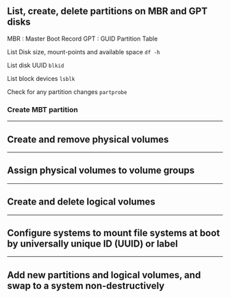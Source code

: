 ## List, create, delete partitions on MBR and GPT disks

MBR : Master Boot Record
GPT : GUID Partition Table

List Disk size, mount-points and available space `df -h`

List disk UUID `blkid`

List block devices `lsblk`

Check for any partition changes `partprobe`

### Create MBT partition


---
## Create and remove physical volumes

---
## Assign physical volumes to volume groups

---
## Create and delete logical volumes

---
## Configure systems to mount file systems at boot by universally unique ID (UUID) or label

---
## Add new partitions and logical volumes, and swap to a system non-destructively